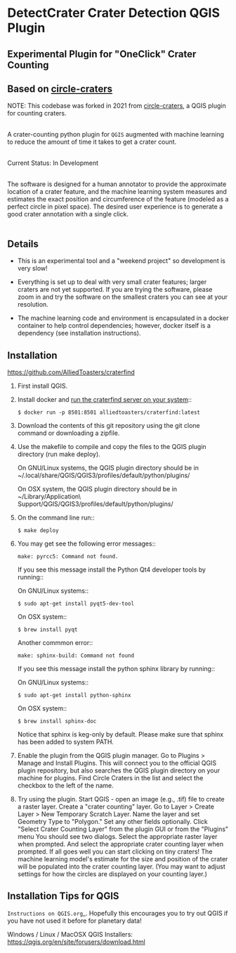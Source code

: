 # DetectCrater Crater Detection QGIS Plugin
## Experimental Plugin for "OneClick" Crater Counting
## Based on [circle-craters](https://github.com/sbraden/circle-craters) 

NOTE: This codebase was forked in 2021 from [circle-craters](https://github.com/sbraden/circle-craters), a QGIS plugin for counting craters.<br><br>

A crater-counting python plugin for `QGIS` augmented with machine learning to reduce the amount of time it takes to get a crater count.<br><br>

Current Status: In Development<br><br>

The software is designed for a human annotator to provide the approximate location of a crater feature, and the machine learning system measures and estimates the exact position and circumference of the feature (modeled as a perfect circle in pixel space). The desired user experience is to generate a good crater annotation with a single click.<br><br>


Details
-------

* This is an experimental tool and a "weekend project" so development is very slow!

* Everything is set up to deal with very small crater features; larger craters are not yet supported. If you are trying the software, please zoom in and try the software on the smallest craters you can see at your resolution. 

* The machine learning code and environment is encapsulated in a docker container to  help control dependencies; however, docker itself is a dependency (see installation instructions).

Installation
------------

https://github.com/AlliedToasters/craterfind

1. First install QGIS.

2. Install docker and [run the craterfind server on your system](https://github.com/AlliedToasters/craterfind)::

       $ docker run -p 8501:8501 alliedtoasters/craterfind:latest

3. Download the contents of this git repository using the git clone command or
   downloading a zipfile.

4. Use the makefile to compile and copy the files to the QGIS plugin directory
   (run make deploy). 

   On GNU/Linux systems, the QGIS plugin directory should be in 
   ~/.local/share/QGIS/QGIS3/profiles/default/python/plugins/

   On OSX system, the QGIS plugin directory should be in
   ~/Library/Application\ Support/QGIS/QGIS3/profiles/default/python/plugins/

5. On the command line run::

       $ make deploy

6. You may get see the following error messages::

       make: pyrcc5: Command not found.

   If you see this message install the Python Qt4 developer tools by running::

   On GNU/Linux systems::

       $ sudo apt-get install pyqt5-dev-tool

   On OSX system::

       $ brew install pyqt

   Another commmon error::

       make: sphinx-build: Command not found

   If you see this message install the python sphinx library by running::

   On GNU/Linux systems::

       $ sudo apt-get install python-sphinx

   On OSX system::

       $ brew install sphinx-doc
   
   Notice that sphinx is keg-only by default. Please make sure that sphinx has been added to system PATH.

7. Enable the plugin from the QGIS plugin manager. Go to Plugins > Manage and
   Install Plugins. This will connect you to the official QGIS plugin
   repository, but also searches the QGIS plugin directory on your machine for
   plugins. Find Circle Craters in the list and select the checkbox to the left
   of the name.

8. Try using the plugin. Start QGIS - open an image (e.g., .tif) file to create a raster layer.
    Create a "crater counting" layer. Go to Layer >  Create Layer > New Temporary Scratch Layer.
    Name the layer and set Geometry Type to "Polygon." Set any other fields optionally.
    Click "Select Crater Counting Layer" from the plugin GUI or from the "Plugins" menu
    You should see two dialogs. Select the appropriate raster layer when prompted.
    And select the appropriate crater counting layer when prompted.
    If all goes well you can start clicking on tiny craters! The machine learning model's estimate
    for the size and position of the crater will be populated into the crater counting layer.
    (You may want to adjust settings for how the circles are displayed on your counting layer.)
    



Installation Tips for QGIS
--------------------------

`Instructions on QGIS.org`_. Hopefully this encourages you to try out QGIS if
you have not used it before for planetary data!

Windows / Linux / MacOSX QGIS Installers: https://qgis.org/en/site/forusers/download.html